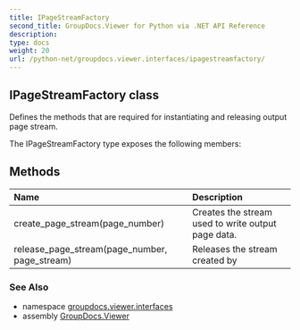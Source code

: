 ```yaml
---
title: IPageStreamFactory
second_title: GroupDocs.Viewer for Python via .NET API Reference
description: 
type: docs
weight: 20
url: /python-net/groupdocs.viewer.interfaces/ipagestreamfactory/
---
```


## IPageStreamFactory class

Defines the methods that are required for instantiating and releasing output page stream.

The IPageStreamFactory type exposes the following members:
## Methods
| Name | Description |
| :- | :- |
|create_page_stream(page_number)|Creates the stream used to write output page data.|
|release_page_stream(page_number, page_stream)|Releases the stream created by|

### See Also

* namespace [groupdocs.viewer.interfaces](/python-net/groupdocs.viewer.interfaces/)
* assembly [GroupDocs.Viewer](/viewer/python-net/)

